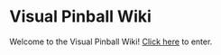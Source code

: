 # Visual Pinball Wiki
Welcome to the Visual Pinball Wiki!  [Click here](https://github.com/dekay/vpinball_wiki/wiki) to enter.
